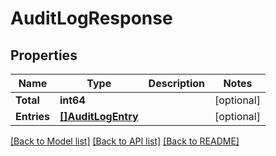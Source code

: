 # AuditLogResponse

## Properties

Name | Type | Description | Notes
------------ | ------------- | ------------- | -------------
**Total** | **int64** |  | [optional] 
**Entries** | [**[]AuditLogEntry**](AuditLogEntry.md) |  | [optional] 

[[Back to Model list]](../README.md#documentation-for-models) [[Back to API list]](../README.md#documentation-for-api-endpoints) [[Back to README]](../README.md)


